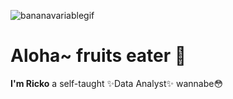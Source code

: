 ![bananavariablegif](https://github.com/Lt-Dan-Taylor/Lt-Dan-Taylor/assets/135341870/2e661092-374e-4938-9e53-4d7922d47cc5)
# Aloha~ fruits eater 🍍


**I'm Ricko** a self-taught ✨Data Analyst✨ wannabe😳


